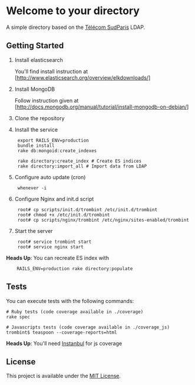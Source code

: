 # Welcome to your directory

A simple directory based on the [Télécom SudParis](http://www.telecom-sudparis.eu/fr_accueil.html) LDAP.

## Getting Started

1. Install elasticsearch

    You'll find install instruction at [http://www.elasticsearch.org/overview/elkdownloads/]

2. Install MongoDB

    Follow instruction given at [http://docs.mongodb.org/manual/tutorial/install-mongodb-on-debian/]

3. Clone the repository
4. Install the service

        export RAILS_ENV=production
        bundle install
        rake db:mongoid:create_indexes
        
        rake directory:create_index # Create ES indices
        rake directory:import_all # Import data from LDAP

5. Configure auto update (cron)

        whenever -i

6. Configure Nginx and init.d script

        root# cp scripts/init.d/trombint /etc/init.d/trombint
        root# chmod +x /etc/init.d/trombint
        root# cp scripts/nginx/trombint /etc/nginx/sites-enabled/trombint

7. Start the server

        root# service trombint start
        root# service nginx start


**Heads Up**: You can recreate ES index with

        RAILS_ENV=production rake directory:populate

## Tests

You can execute tests with the following commands:

    # Ruby tests (code coverage available in ./coverage)
    rake spec

    # Javascripts tests (code coverage available in ./coverage_js)
    trombint$ teaspoon --coverage-reports=html

**Heads Up**: You'll need [Instanbul](https://github.com/gotwarlost/istanbul) for js coverage

## License

This project is available under the [MIT License](http://www.opensource.org/licenses/MIT).
